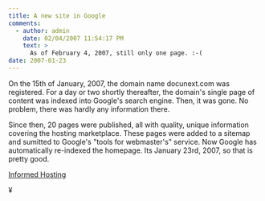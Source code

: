 ```yaml
---
title: A new site in Google
comments:
  - author: admin
    date: 02/04/2007 11:54:17 PM
    text: >
      As of February 4, 2007, still only one page. :-(
date: 2007-01-23
---
```

On the 15th of January, 2007, the domain name docunext.com was registered. For a day or two shortly thereafter, the domain's single page of content was indexed into Google's search engine. Then, it was gone. No problem, there was hardly any information there.

Since then, 20 pages were published, all with quality, unique information covering the hosting marketplace. These pages were added to a sitemap and sumitted to Google's "tools for webmaster's" service. Now Google has automatically re-indexed the homepage. Its January 23rd, 2007, so that is pretty good.

<a href="http://www.docunext.com">Informed Hosting</a>

¥

